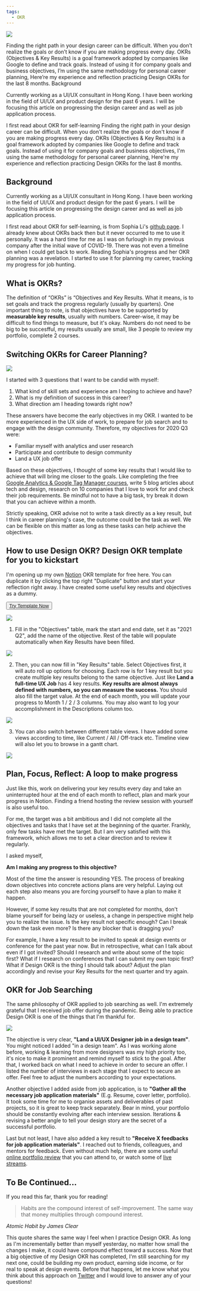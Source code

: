```yaml
---
tags:
  - OKR
---
```


![](https://miro.medium.com/max/1400/1*8Elr9emKBBy9EZqdU2F3jw.png)

Finding the right path in your design career can be difficult. When you don’t realize the goals or don’t know if you are making progress every day. OKRs (Objectives & Key Results) is a goal framework adopted by companies like Google to define and track goals. Instead of using it for company goals and business objectives, I’m using the same methodology for personal career planning, Here’re my experience and reflection practicing Design OKRs for the last 8 months.
Background

Currently working as a UI/UX consultant in Hong Kong. I have been working in the field of UI/UX and product design for the past 6 years. I will be focusing this article on progressing the design career and as well as job application process.

I first read about OKR for self-learning
Finding the right path in your design career can be difficult. When you don't realize the goals or don't know if you are making progress every day. OKRs (Objectives & Key Results) is a goal framework adopted by companies like Google to define and track goals. Instead of using it for company goals and business objectives, I'm using the same methodology for personal career planning, Here're my experience and reflection practicing Design OKRs for the last 8 months.

## Background

Currently working as a UI/UX consultant in Hong Kong. I have been working in the field of UI/UX and product design for the past 6 years. I will be focusing this article on progressing the design career and as well as job application process.

I first read about OKR for self-learning, is from Sophia Li's [github page](https://github.com/sophi-li/OKRs-self-learning). I already knew about OKRs back then but it never occurred to me to use it personally. It was a hard time for me as I was on furlough in my previous company after the initial wave of COVID-19. There was not even a timeline on when I could get back to work. Reading Sophia's progress and her OKR planning was a revelation. I started to use it for planning my career, tracking my progress for job hunting.

## What is OKRs?

The definition of “OKRs” is “Objectives and Key Results. What it means, is to set goals and track the progress regularly (usually by quarters). One important thing to note, is that objectives have to be supported by **measurable key results**, usually with numbers. Career-wise, it may be difficult to find things to measure, but it's okay. Numbers do not need to be big to be succesfful, my results usually are small, like 3 people to review my portfolio, complete 2 courses.

## Switching OKRs for Career Planning?

![](https://miro.medium.com/max/1400/1*weJw9s9Xt68WMVce4RBIbA.png)

I started with 3 questions that I want to be candid with myself:

1. What kind of skill sets and experience am I hoping to achieve and have?
2. What is my definition of success in this career?
3. What direction am I heading towards right now?

These answers have become the early objectives in my OKR. I wanted to be more experienced in the UX side of work, to prepare for job search and to engage with the design community. Therefore, my objectives for 2020 Q3 were:

- Familiar myself with analytics and user research
- Participate and contribute to design community
- Land a UX job offer

Based on these objectives, I thought of some key results that I would like to achieve that will bring me closer to the goals. Like completing the free [Google Analytics & Google Tag Manager courses](https://analytics.google.com/analytics/academy/), write 5 blog articles about tech and design, research on 10 companies that I love to work for and check their job requirements. Be mindful not to have a big task, try break it down that you can achieve within a month.

Strictly speaking, OKR advise not to write a task directly as a key result, but I think in career planning's case, the outcome could be the task as well. We can be flexible on this matter as long as these tasks can help achieve the objectives.

## How to use Design OKR? Design OKR template for you to kickstart

I'm opening up my own [Notion](https://notion.so) OKR template for free here. You can duplicate it by clicking the top right "Duplicate" button and start your reflection right away. I have created some useful key results and objectives as a dummy.

<button><a href="https://bit.ly/3v8lnmq" target="_blank">Try Template Now</a></button>

![](https://miro.medium.com/max/1400/1*xJC-y_SSZtbJ5S-rwCGUhQ.png)

1. Fill in the "Objectives" table, mark the start and end date, set it as "2021 Q2", add the name of the objective. Rest of the table will populate automatically when Key Results have been filled.

![](https://miro.medium.com/max/1400/1*KPFWWO3XwwTjRjfoLP40VA.png)

2. Then, you can now fill in "Key Results" table. Select Objectives first, it will auto roll up options for choosing. Each row is for 1 key result but you create multiple key results belong to the same objective. Just like **Land a full-time UX Job** has 4 key results. **Key results are almost always defined with numbers, so you can measure the success.** You should also fill the target value. At the end of each month, you will update your progress to Month 1 / 2 / 3 columns. You may also want to log your accomplishment in the Descriptions column too.

![](https://miro.medium.com/max/1400/1*hNYo3DIyLFVmnv4-XkPdrA.png)

3. You can also switch between different table views. I have added some views according to time, like Current / All / Off-track etc. Timeline view will also let you to browse in a gantt chart.

![](https://miro.medium.com/max/1400/1*41BKLXdnIusTjzQ_b5iLPA.png)

## Plan, Focus, Reflect: A loop to make progress

Just like this, work on delivering your key results every day and take an uninterrupted hour at the end of each month to reflect, plan and mark your progress in Notion. Finding a friend hosting the review session with yourself is also useful too.

For me, the target was a bit ambitious and I did not complete all the objectives and tasks that I have set at the beginning of the quarter. Frankly, only few tasks have met the target. But I am very satisfied with this framework, which allows me to set a clear direction and to review it regularly.

I asked myself,

**Am I making any progress to this objective?**

Most of the time the answer is resounding YES. The process of breaking down objectives into concrete actions plans are very helpful. Laying out each step also means you are forcing yourself to have a plan to make it happen.

However, if some key results that are not completed for months, don't blame yourself for being lazy or useless, a change in perspective might help you to realize the issue. Is the key result not specific enough? Can I break down the task even more? Is there any blocker that is dragging you?

For example, I have a key result to be invited to speak at design events or conference for the past year now. But in retrospective, what can I talk about even if I got invited? Should I research and write about some of the topic first? What if I research on conferences that I can submit my own topic first? What if Design OKR is the thing I should talk about? Adjust the plan accordingly and revise your Key Results for the next quarter and try again.

## OKR for Job Searching

The same philosophy of OKR applied to job searching as well. I'm extremely grateful that I received job offer during the pandemic. Being able to practice Design OKR is one of the things that I'm thankful for.

![](https://miro.medium.com/max/1400/1*Bmocz1I1yvJjbuFwoAKZEA.png)

The objective is very clear, **"Land a UI/UX Designer job in a design team"**. You might noticed I added "in a design team". As I was working alone before, working & learning from more designers was my high priority too, it's nice to make it prominent and remind myself to stick to the goal. After that, I worked back on what I need to achieve in order to secure an offer. I listed the number of interviews in each stage that I expect to secure an offer. Feel free to adjust the numbers according to your expectations.

Another objective I added aside from job application, is to **"Gather all the necessary job application materials"** (E.g. Resume, cover letter, portfolio). It took some time for me to organise assets and deliverables of past projects, so it is great to keep track separately. Bear in mind, your portfolio should be constantly evolving after each interview session. Iterations & revising a better angle to tell your design story are the secret of a successful portfolio.

Last but not least, I have also added a key result to **"Receive X feedbacks for job application materials"**. I reached out to friends, colleagues, and mentors for feedback. Even without much help, there are some useful [online portfolio review](https://www.adplist.org/) that you can attend to, or watch some of [live streams](https://www.youtube.com/watch?v=3fIgQHFQJkI).

## To Be Continued...

If you read this far, thank you for reading!

> Habits are the compound interest of self-improvement. The same way that money multiplies through compound interest.

<cite>Atomic Habit by James Clear </cite>

This quote shares the same way I feel when I practice Design OKR. As long as I'm incrementally better than myself yesterday, no matter how small the changes I make, it could have compound effect toward a success. Now that a big objective of my Design OKR has completed, I'm still searching for my next one, could be building my own product, earning side income, or for real to speak at design events. Before that happens, let me know what you think about this approach on [Twitter](https://twitter.com/desktopofsamuel) and I would love to answer any of your questions!
